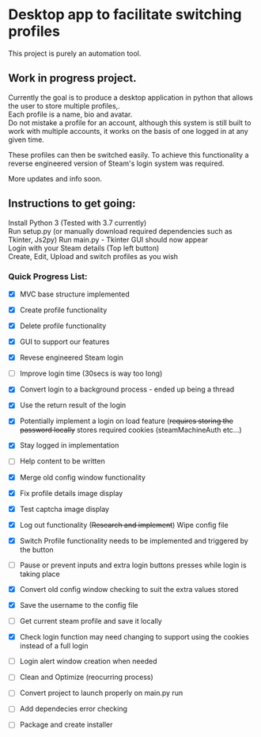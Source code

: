 # Desktop app to facilitate switching profiles
This project is purely an automation tool.
  
## Work in progress project. ##  
  
Currently the goal is to produce a desktop application in python that allows the user to store multiple profiles,.  
Each profile is a name, bio and avatar.  
Do not mistake a profile for an account, although this system is still built to work with multiple accounts, it works on the basis of one logged in at any given time.  
  
These profiles can then be switched easily.
To achieve this functionality a reverse engineered version of Steam's login system was required.  
  
More updates and info soon. 

## Instructions to get going: ##  
Install Python 3 (Tested with 3.7 currently)  
Run setup.py (or manually download required dependencies such as Tkinter, Js2py)
Run main.py - Tkinter GUI should now appear  
Login with your Steam details (Top left button)  
Create, Edit, Upload and switch profiles as you wish  

### Quick Progress List: ###  

- [x] MVC base structure implemented  
- [x] Create profile functionality  
- [x] Delete profile functionality  
- [x] GUI to support our features  
- [x] Revese engineered Steam login  
- [ ] Improve login time (30secs is way too long)  
- [x] Convert login to a background process - ended up being a thread  
- [x] Use the return result of the login  
- [x] Potentially implement a login on load feature (~~requires storing the password locally~~ stores required cookies (steamMachineAuth etc...)  
- [x] Stay logged in implementation  
- [ ] Help content to be written  
- [x] Merge old config window functionality
- [x] Fix profile details image display  
- [x] Test captcha image display  
- [x] Log out functionality (~~Research and implement~~) Wipe config file 
- [x] Switch Profile functionality needs to be implemented and triggered by the button  
- [ ] Pause or prevent inputs and extra login buttons presses while login is taking place  
- [x] Convert old config window checking to suit the extra values stored  
- [x] Save the username to the config file  
- [ ] Get current steam profile and save it locally  
- [x] Check login function may need changing to support using the cookies instead of a full login  
- [ ] Login alert window creation when needed  
- [ ] Clean and Optimize (reocurring process)  
- [ ] Convert project to launch properly on main.py run  
- [ ] Add dependecies error checking  
- [ ] Package and create installer  


